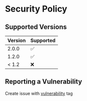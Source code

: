 # Security Policy

## Supported Versions

| Version | Supported          |
| ------- | ------------------ |
| 2.0.0   | :white_check_mark: |
| 1.2.0   | :white_check_mark: |
| < 1.2   | :x:                |

## Reporting a Vulnerability

Create issue with [vulnerability](https://github.com/eduard-romanyuk/turbosms-spring-boot-starter/labels/vulnerability) tag
